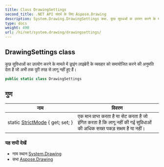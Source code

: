 ```yaml
---
title: Class DrawingSettings
second_title: .NET API संदर्भ के लिए Aspose.Drawing
description: System.Drawing.DrawingSettings कक्ष. कुछ सुवधओं क उपयग करने के ममले में ड्रइंग लइब्रेर के व्यवहर क समयजत करने क अनुमत देत है ज अभ तक पूर तरह से लगू नहं हुए हैं
type: docs
weight: 490
url: /hi/net/system.drawing/drawingsettings/
---
```

## DrawingSettings class

कुछ सुविधाओं का उपयोग करने के मामले में ड्राइंग लाइब्रेरी के व्यवहार को समायोजित करने की अनुमति देता है जो अभी तक पूरी तरह से लागू नहीं हुए हैं।

```csharp
public static class DrawingSettings
```

## गुण

| नाम | विवरण |
| --- | --- |
| static [StrictMode](../../system.drawing/drawingsettings/strictmode/) { get; set; } | एक मान प्राप्त करता है या सेट करता है जो इंगित करता है कि लागू नहीं की गई सुविधाओं की अधिक सख्त पकड़ सक्षम है या नहीं। |

### यह सभी देखें

* नाम स्थान [System.Drawing](../../system.drawing/)
* सभा [Aspose.Drawing](../../)


